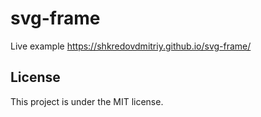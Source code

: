 # svg-frame

Live example https://shkredovdmitriy.github.io/svg-frame/

## License

This project is under the MIT license.
